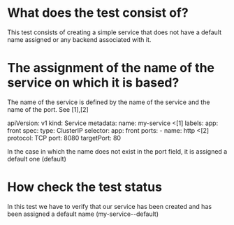 # What does the test consist of?

This test consists of creating a simple service that does not have a default name assigned or any backend associated with it.

# The assignment of the name of the service on which it is based?

The name of the service is defined by the name of the service and the name of the port. See [1],[2]

>
apiVersion: v1
kind: Service
metadata:
  name: my-service <[1]
  labels:
    app: front
spec:
  type: ClusterIP
  selector:
    app: front
  ports:
    - name: http <[2]
      protocol: TCP 
      port: 8080
      targetPort: 80

In the case in which the name does not exist in the port field, it is assigned a default one (default)

# How check the test status

In this test we have to verify that our service has been created and has been assigned a default name (my-service--default)